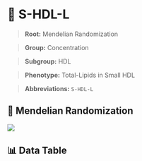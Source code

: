 # 🧪 S-HDL-L

> **Root:** Mendelian Randomization

> **Group:** Concentration  

> **Subgroup:** HDL

> **Phenotype:** Total-Lipids in Small HDL  

> **Abbreviations:** `S-HDL-L`

## 🧬 Mendelian Randomization  

<img src="/MR/Figures/Inverse/ShengxianHDLhengxianL.png"/>


## 📊 Data Table


<CsvTableMRI src="/MR/Data/Inverse/ShengxianHDLhengxianL.csv"/>
